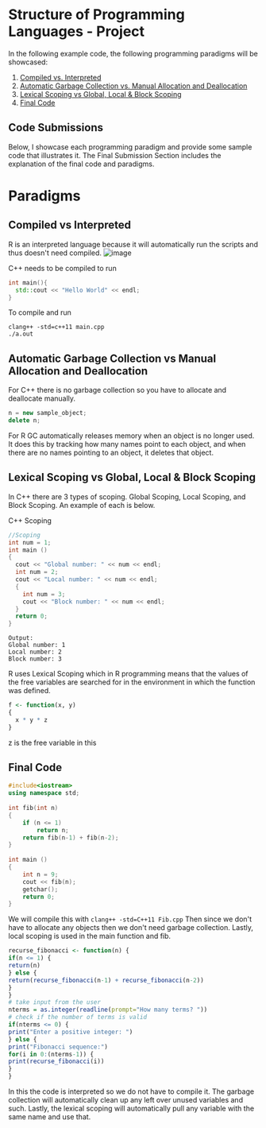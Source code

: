 # Structure of Programming Languages - Project

In the following example code, the following programming paradigms will be showcased:
1. [Compiled vs. Interpreted](#compiled-vs-interpreted)
2. [Automatic Garbage Collection vs. Manual Allocation and Deallocation](#automatic-garbage-collection-vs-manual-allocation-and-deallocation)
3. [Lexical Scoping vs Global, Local & Block Scoping](#lexical-scoping-vs-global-local--block-scoping)
4. [Final Code](#final-code)

## Code Submissions

Below, I showcase each programming paradigm and provide some sample code that illustrates it.
The Final Submission Section includes the explanation of the final code and paradigms.

# Paradigms

## Compiled vs Interpreted
R is an interpreted language because it will automatically run the scripts and thus doesn't need compiled.
![image](https://user-images.githubusercontent.com/77764696/145339180-f0066faf-04c8-41b6-96bf-31b46c7364a9.png)

C++ needs to be compiled to run

```C++
int main(){
  std::cout << "Hello World" << endl;
}
```
To compile and run
```
clang++ -std=c++11 main.cpp
./a.out
```

## Automatic Garbage Collection vs Manual Allocation and Deallocation
For C++ there is no garbage collection so you have to allocate and deallocate manually. 

```C++
n = new sample_object;
delete n;
```
For R
GC automatically releases memory when an object is no longer used. It does this by tracking how many names point to each object, and when there are no names pointing to an object, it deletes that object.

## Lexical Scoping vs Global, Local & Block Scoping
In C++ there are 3 types of scoping. Global Scoping, Local Scoping, and Block Scoping. An example of each is below.

C++ Scoping
```C++
//Scoping
int num = 1;
int main ()
{
  cout << "Global number: " << num << endl;
  int num = 2;
  cout << "Local number: " << num << endl;
  {
    int num = 3;
    cout << "Block number: " << num << endl;
  }
  return 0;
}
```
```
Output:
Global number: 1
Local number: 2
Block number: 3
```
R uses Lexical Scoping which in R programming means that the values of the free variables are searched for in the environment in which the function was defined.
```R
f <- function(x, y)
{
  x * y * z
}
```
z is the free variable in this

## Final Code
```C++
#include<iostream>
using namespace std;
 
int fib(int n)
{
    if (n <= 1)
        return n;
    return fib(n-1) + fib(n-2);
}
 
int main ()
{
    int n = 9;
    cout << fib(n);
    getchar();
    return 0;
}
```
We will compile this with 
```clang++ -std=C++11 Fib.cpp``` 
Then since we don't have to allocate any objects then we don't need garbage collection. Lastly, local scoping is used in the main function and fib.
```R
recurse_fibonacci <- function(n) {
if(n <= 1) {
return(n)
} else {
return(recurse_fibonacci(n-1) + recurse_fibonacci(n-2))
}
}
# take input from the user
nterms = as.integer(readline(prompt="How many terms? "))
# check if the number of terms is valid
if(nterms <= 0) {
print("Enter a positive integer: ")
} else {
print("Fibonacci sequence:")
for(i in 0:(nterms-1)) {
print(recurse_fibonacci(i))
}
}
```
In this the code is interpreted so we do not have to compile it. The garbage collection will automatically clean up any left over unused variables and such. Lastly, the lexical scoping will automatically pull any variable with the same name and use that.
